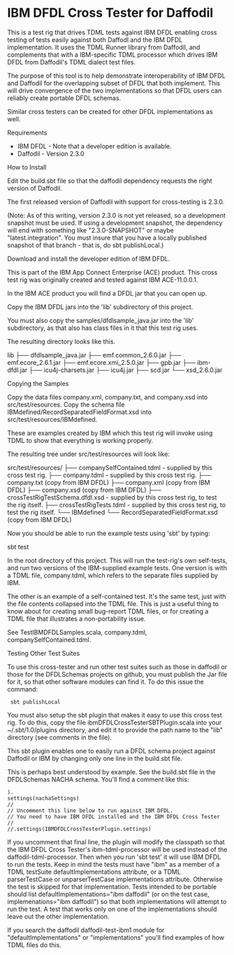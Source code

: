 # IBM DFDL Cross Tester for Daffodil

This is a test rig that drives TDML tests against IBM DFDL enabling
cross testing of tests easily against both Daffodl and the IBM DFDL implementation.
It uses the TDML Runner library from Daffodil, and complements that with a IBM-specific
TDML processor which drives IBM DFDL from Daffodil's TDML dialect test files. 

The purpose of this tool is to help demonstrate interoperability of IBM DFDL and
Daffodil for the overlapping subset of DFDL that both implement. This will drive
convergence of the two implementations so that DFDL users can reliably create 
portable DFDL schemas. 

Similar cross testers can be created for other DFDL implementations as well. 

Requirements

* IBM DFDL - Note that a developer edition is available. 
* Daffodil - Version 2.3.0 

How to Install

Edit the build.sbt file so that the daffodil dependency requests the
right version of Daffodil.

The first released version of Daffodil with support for cross-testing
is 2.3.0.

(Note: As of this writing, version 2.3.0 is not yet released, so a
development snapshot must be used. If using a development snapshot,
the dependency will end with something like "2.3.0-SNAPSHOT" or maybe
"latest.integration". You must insure that you have a locally
published snapshot of that branch - that is, do sbt publishLocal.)

Download and install the developer edition of IBM DFDL.

This is part of the IBM App Connect Enterprise (ACE) product.
This cross test rig was originally created and tested against IBM ACE-11.0.0.1.

In the IBM ACE product you will find a DFDL jar that you can open up.

Copy the IBM DFDL jars into the 'lib' subdirectory of this project.

You must also copy the samples/dfdlsample_java.jar into the 'lib' subdirectory, as that also has class files in it that this test rig uses.  

The resulting directory looks like this.

lib
├── dfdlsample_java.jar
├── emf.common_2.6.0.jar
├── emf.ecore_2.6.1.jar
├── emf.ecore.xmi_2.5.0.jar
├── gpb.jar
├── ibm-dfdl.jar
├── icu4j-charsets.jar
├── icu4j.jar
├── scd.jar
└── xsd_2.6.0.jar

Copying the Samples

Copy the data files company.xml, company.txt, and company.xsd into src/test/resources.
Copy the schema file IBMdefined/RecordSeparatedFieldFormat.xsd into src/test/resources/IBMdefined.

These are examples created by IBM which this test rig will invoke using TDML to show that
everything is working properly.

The resulting tree under src/test/resources will look like:

src/test/resources/
├── companySelfContained.tdml       - supplied by this cross test rig.
├── company.tdml                    - supplied by this cross test rig.
├── company.txt (copy from IBM DFDL)
├── company.xml (copy from IBM DFDL)
├── company.xsd (copy from IBM DFDL)
├── crossTestRigTestSchema.dfdl.xsd - supplied by this cross test rig, to test the rig itself.
├── crossTestRigTests.tdml          - supplied by this cross test rig, to test the rig itself.
└── IBMdefined
    └── RecordSeparatedFieldFormat.xsd (copy from IBM DFDL)

Now you should be able to run the example tests using 'sbt' by typing:

  sbt test

In the root directory of this project. This will run the test-rig's own self-tests, and 
run two versions of the IBM-supplied example tests. One version is with a TDML file, company.tdml,
which refers to the separate files supplied by IBM. 

The other is an example of a self-contained
test. It's the same test, just with the file contents collapsed into the TDML file. This is 
just a useful thing to know about for creating small bug-report TDML files, or for creating
a TDML file that illustrates a non-portability issue.

See TestIBMDFDLSamples.scala, company.tdml, companySelfContained.tdml.

Testing Other Test Suites

To use this cross-tester and run other test suites such as those in daffodil
or those for the DFDLSchemas projects on github, you must publish the Jar file for it, so 
that other software modules can find it. To do this issue the command:

     sbt publishLocal

You must also setup the 
sbt plugin that makes it easy to use this cross test rig. To do this, copy the file
ibmDFDLCrossTesterSBTPlugin.scala into your ~/.sbt/1.0/plugins directory, and edit it
to provide the path name to the "lib" directory (see comments in the file). 

This sbt plugin enables one to easily run a DFDL schema project against Daffodil
or IBM by changing only one line in the build.sbt file.

This is perhaps best understood by example. See the build.sbt file in the DFDLSchemas
NACHA schema. You'll find a comment like this:

    ).
    settings(nachaSettings)
    //
    // Uncomment this line below to run against IBM DFDL.
    // You need to have IBM DFDL installed and the IBM DFDL Cross Tester
    // 
    //.settings(IBMDFDLCrossTesterPlugin.settings)

If you uncomment that final line, the plugin will modify the classpath so that
the IBM DFDL Cross Tester's ibm-tdml-processor will be used instead of the daffodil-tdml-processor. Then when you run 'sbt test' it will use IBM DFDL to run the tests.
Keep in mind the tests must have "ibm" as a member of a TDML testSuite defaultImplementations attribute, or a TDML parserTestCase or unparserTestCase implementations attribute. Otherwise the test is skipped for that implementation. Tests intended to be portable should list defaultImplementations="ibm daffodil" (or on the test case, implemenations="ibm daffodil") so that both implementations will attempt to run the test. A test that works only on one of the implementations should leave out the other implementation. 

If you search the daffodil daffodil-test-ibm1 module for "defaultImplementations" or "implementations" you'll find examples of how TDML files do this.





